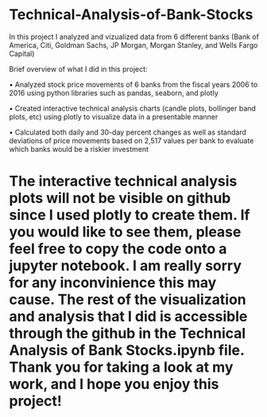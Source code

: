 # Technical-Analysis-of-Bank-Stocks
In this project I analyzed and vizualized data from 6 different banks (Bank of America, Citi, Goldman Sachs, JP Morgan, Morgan Stanley, and Wells Fargo Capital)

Brief overview of what I did in this project:

• Analyzed stock price movements of 6 banks from the fiscal years 2006 to 2016 using python libraries such as pandas, seaborn, and plotly

• Created interactive technical analysis charts (candle plots, bollinger band plots, etc) using plotly to visualize data in a presentable manner

• Calculated both daily and 30-day percent changes as well as standard deviations of price movements based on 2,517 values per bank to evaluate which banks would be a riskier investment

# The interactive technical analysis plots will not be visible on github since I used plotly to create them. If you would like to see them, please feel free to copy the code onto a jupyter notebook. I am really sorry for any inconvinience this may cause. The rest of the visualization and analysis that I did is accessible through the github in the Technical Analysis of Bank Stocks.ipynb file. Thank you for taking a look at my work, and I hope you enjoy this project!
